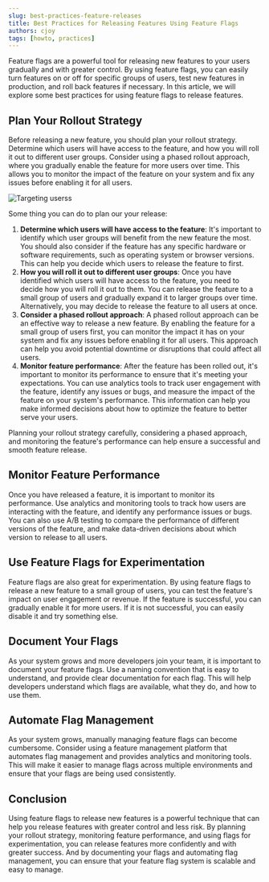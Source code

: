 ```yaml
---
slug: best-practices-feature-releases
title: Best Practices for Releasing Features Using Feature Flags
authors: cjoy
tags: [howto, practices]
---
```


Feature flags are a powerful tool for releasing new features to your users gradually and with greater control. By using feature flags, you can easily turn features on or off for specific groups of users, test new features in production, and roll back features if necessary. In this article, we will explore some best practices for using feature flags to release features.

## Plan Your Rollout Strategy

Before releasing a new feature, you should plan your rollout strategy. Determine which users will have access to the feature, and how you will roll it out to different user groups. Consider using a phased rollout approach, where you gradually enable the feature for more users over time. This allows you to monitor the impact of the feature on your system and fix any issues before enabling it for all users.

![Targeting userss](/assets/blog/best-practices-for-feature-releases/plan-your-rollout-strategy.png)

Some thing you can do to plan our your release:
1. **Determine which users will have access to the feature**: It's important to identify which user groups will benefit from the new feature the most. You should also consider if the feature has any specific hardware or software requirements, such as operating system or browser versions. This can help you decide which users to release the feature to first.
1. **How you will roll it out to different user groups**: Once you have identified which users will have access to the feature, you need to decide how you will roll it out to them. You can release the feature to a small group of users and gradually expand it to larger groups over time. Alternatively, you may decide to release the feature to all users at once.
1. **Consider a phased rollout approach**: A phased rollout approach can be an effective way to release a new feature. By enabling the feature for a small group of users first, you can monitor the impact it has on your system and fix any issues before enabling it for all users. This approach can help you avoid potential downtime or disruptions that could affect all users.
1. **Monitor feature performance**: After the feature has been rolled out, it's important to monitor its performance to ensure that it's meeting your expectations. You can use analytics tools to track user engagement with the feature, identify any issues or bugs, and measure the impact of the feature on your system's performance. This information can help you make informed decisions about how to optimize the feature to better serve your users.

Planning your rollout strategy carefully, considering a phased approach, and monitoring the feature's performance can help ensure a successful and smooth feature release.

## Monitor Feature Performance

Once you have released a feature, it is important to monitor its performance. Use analytics and monitoring tools to track how users are interacting with the feature, and identify any performance issues or bugs. You can also use A/B testing to compare the performance of different versions of the feature, and make data-driven decisions about which version to release to all users.

## Use Feature Flags for Experimentation

Feature flags are also great for experimentation. By using feature flags to release a new feature to a small group of users, you can test the feature's impact on user engagement or revenue. If the feature is successful, you can gradually enable it for more users. If it is not successful, you can easily disable it and try something else.

## Document Your Flags

As your system grows and more developers join your team, it is important to document your feature flags. Use a naming convention that is easy to understand, and provide clear documentation for each flag. This will help developers understand which flags are available, what they do, and how to use them.

## Automate Flag Management

As your system grows, manually managing feature flags can become cumbersome. Consider using a feature management platform that automates flag management and provides analytics and monitoring tools. This will make it easier to manage flags across multiple environments and ensure that your flags are being used consistently.

## Conclusion 

Using feature flags to release new features is a powerful technique that can help you release features with greater control and less risk. By planning your rollout strategy, monitoring feature performance, and using flags for experimentation, you can release features more confidently and with greater success. And by documenting your flags and automating flag management, you can ensure that your feature flag system is scalable and easy to manage.